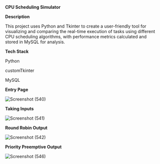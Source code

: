 **CPU Scheduling Simulator**


**Description**

This project uses Python and Tkinter to create a user-friendly tool for visualizing and comparing the real-time execution of tasks using different CPU scheduling algorithms, with performance metrics calculated and stored in MySQL for analysis.

**Tech Stack**


Python

customTkinter

MySQL

**Entry Page**

![Screenshot (540)](https://github.com/UltimoPhantom/CPU_Scheduling_Simulator/assets/71602200/d49fc757-4171-4f17-aa19-bb966e8bb84d)

**Taking Inputs**

![Screenshot (541)](https://github.com/UltimoPhantom/CPU_Scheduling_Simulator/assets/71602200/639c06f1-59b4-4641-b14e-f54282602755)

**Round Robin Output**

![Screenshot (542)](https://github.com/UltimoPhantom/CPU_Scheduling_Simulator/assets/71602200/41c64384-110a-4a43-82dc-adbbae6cd301)


**Priority Preemptive Output**

![Screenshot (546)](https://github.com/UltimoPhantom/CPU_Scheduling_Simulator/assets/71602200/feaf613d-b331-48e6-9f28-84de6edb0323)


